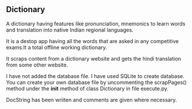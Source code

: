 ## Dictionary
A dictionary having features like pronunciation, mnemonics to learn words and translation into native Indian regional languages.<br>


It is a destop app having all the words that are asked in any competitive exams.It a total offline working dictionary.<br>

It scraps content from a dictionary website and gets the hindi translation from some other website.<br>

I have not added the database file. I have used SQLite to create database.
You can create your own database file by uncommenting the scrapPages() method under the __init__ method of class Dictionary in file execute.py.

DocString has been wriiten and comments are given where necessary.


